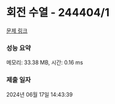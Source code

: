 # 회전 수열 - 244404/1 

[문제 링크](https://level.goorm.io/exam/244404/%ED%9A%8C%EC%A0%84-%EB%B0%B0%EC%97%B4/quiz/1) 

### 성능 요약

메모리: 33.38 MB, 시간: 0.16 ms

### 제출 일자

2024년 06월 17일 14:43:39

